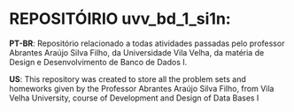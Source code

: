 # **REPOSITÓIRIO uvv_bd_1_si1n:**

**PT-BR**: Repositório relacionado a todas atividades passadas pelo professor Abrantes Araújo Silva Filho, da Universidade Vila Velha, da matéria de Design e Desenvolvimento de Banco de Dados I.

**US**: This repository was created to store all the problem sets and homeworks given by the Professor Abrantes Araújo Silva Filho, from Vila Velha University, course of Development and Design of Data Bases I